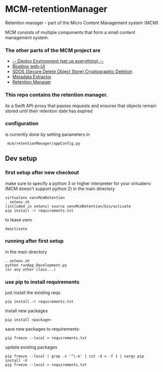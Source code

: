 # MCM-retentionManager
Retention manager - part of the Micro Content Management system (MCM)


MCM consists of multiple components that form a small content management system.

### The other parts of the MCM project are
* [-- Deploy Environment (set up everything) --](https://github.com/timwaizenegger/mcm-deployEnvironment)
* [Bluebox web-UI](https://github.com/timwaizenegger/mcm-bluebox)
* [SDOS (Secure Delete Object Store) Cryptographic Deletion](https://github.com/timwaizenegger/mcm-sdos)
* [Metadata Extractor](https://github.com/timwaizenegger/mcm-metadataExtractor)
* [Retention Manager](https://github.com/timwaizenegger/mcm-retentionManager)


### This repo contains the retention manager.

its a Swift API-proxy that passes requests and ensures that objects remain stored until their retention date has expired



### configuration
is currently done by setting parameters in

     mcm/retentionManager/appConfig.py


## Dev setup
### first setup after new checkout
make sure to specify a python 3 or higher interpreter for your virtualenv (MCM doesn't support python 2)
in the main directory


    virtualenv venvMcmRetention
    . setenv.sh
    (included in setenv) source venvMcmRetention/bin/activate
    pip install -r requirements.txt
    

 
to leave venv

    deactivate
    
    
### running after first setup
in the main directory


    . setenv.sh
    python runApp_Development.py
    (or any other class...)
    
    
### use pip to install requirements
just install the existing reqs

    pip install -r requirements.txt
    
install new packages

    pip install <package>


save new packages to requirements:

    pip freeze --local > requirements.txt
    
    
update existing packages

    pip freeze --local | grep -v '^\-e' | cut -d = -f 1 | xargs pip install -U
    pip freeze --local > requirements.txt